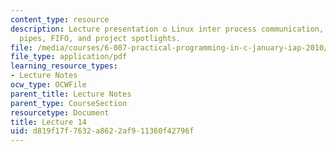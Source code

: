 ```yaml
---
content_type: resource
description: Lecture presentation o Linux inter process communication, signals, fork(),
  pipes, FIFO, and project spotlights.
file: /media/courses/6-087-practical-programming-in-c-january-iap-2010/d819f17f7632a8622af911360f42796f_MIT6_087IAP10_lec14.pdf
file_type: application/pdf
learning_resource_types:
- Lecture Notes
ocw_type: OCWFile
parent_title: Lecture Notes
parent_type: CourseSection
resourcetype: Document
title: Lecture 14
uid: d819f17f-7632-a862-2af9-11360f42796f
---
```

